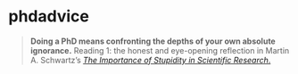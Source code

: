 # phdadvice

> **Doing a PhD means confronting the depths of your own absolute ignorance.**
Reading 1: the honest and eye-opening reflection in Martin A. Schwartz’s [*The Importance of Stupidity in Scientific Research*.](https://web.stanford.edu/~fukamit/schwartz-2008.pdf)
